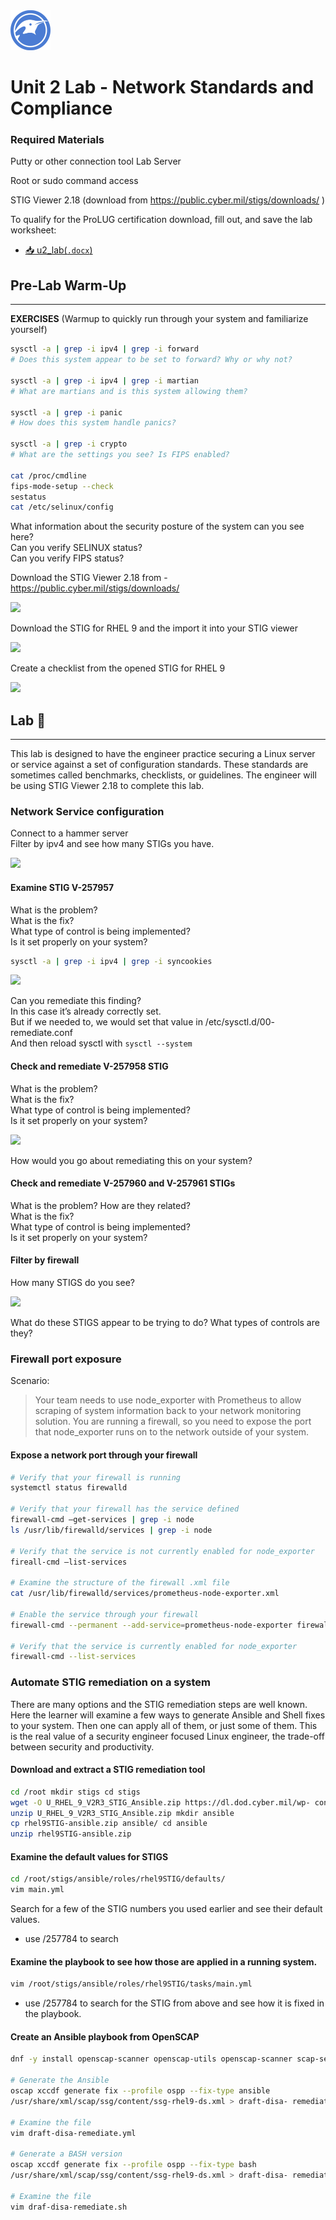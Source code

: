<div class="flex-container">
        <img src="https://github.com/ProfessionalLinuxUsersGroup/img/blob/main/Assets/Logos/ProLUG_Round_Transparent_LOGO.png?raw=true" width="64" height="64"></img>
    <p>
        <h1>Unit 2 Lab - Network Standards and Compliance</h1>
    </p>
</div>

### Required Materials

Putty or other connection tool Lab Server

Root or sudo command access

STIG Viewer 2.18 (download from https://public.cyber.mil/stigs/downloads/ )

To qualify for the ProLUG certification download, fill out, and save the lab worksheet:

- <a href="./assets/downloads/u2/u2_lab.docx" target="_blank" download>📥 u2_lab(`.docx`)</a>

## Pre-Lab Warm-Up

---

**EXERCISES** (Warmup to quickly run through your system and familiarize yourself)

```bash
sysctl -a | grep -i ipv4 | grep -i forward
# Does this system appear to be set to forward? Why or why not?

sysctl -a | grep -i ipv4 | grep -i martian
# What are martians and is this system allowing them?

sysctl -a | grep -i panic
# How does this system handle panics?

sysctl -a | grep -i crypto
# What are the settings you see? Is FIPS enabled?

cat /proc/cmdline
fips-mode-setup --check
sestatus
cat /etc/selinux/config
```

What information about the security posture of the system can you see here?  
Can you verify SELINUX status?  
Can you verify FIPS status?

Download the STIG Viewer 2.18 from - <https://public.cyber.mil/stigs/downloads/>

<img src="./assets/downloads/u2/image2.png"></img>

Download the STIG for RHEL 9 and the import it into your STIG viewer

<img src="./assets/downloads/u2/image3.png"></img>

Create a checklist from the opened STIG for RHEL 9

<img src="./assets/downloads/u2/image4.png"></img>

## Lab 🧪

---

This lab is designed to have the engineer practice securing a Linux server or service against a set of configuration standards. These standards are sometimes called benchmarks, checklists, or guidelines. The engineer will be using STIG Viewer 2.18 to complete this lab.

### Network Service configuration

Connect to a hammer server  
Filter by ipv4 and see how many STIGs you have.

<img src="./assets/downloads/u2/image5.jpeg"></img>

#### Examine STIG V-257957

What is the problem?  
What is the fix?  
What type of control is being implemented?  
Is it set properly on your system?

```bash
sysctl -a | grep -i ipv4 | grep -i syncookies
```

<img src="./assets/downloads/u2/image6.png"></img>

Can you remediate this finding?  
In this case it’s already correctly set.  
But if we needed to, we would set that value in /etc/sysctl.d/00- remediate.conf  
And then reload sysctl with `sysctl --system`

#### Check and remediate V-257958 STIG

What is the problem?  
What is the fix?  
What type of control is being implemented?  
Is it set properly on your system?

<img src="./assets/downloads/u2/image7.png"></img>

How would you go about remediating this on your system?

#### Check and remediate V-257960 and V-257961 STIGs

What is the problem? How are they related?  
What is the fix?  
What type of control is being implemented?  
Is it set properly on your system?

#### Filter by firewall

How many STIGS do you see?

<img src="./assets/downloads/u2/image8.jpeg"></img>

What do these STIGS appear to be trying to do? What types of controls are they?

### Firewall port exposure

Scenario:

<blockquote>

Your team needs to use node_exporter with Prometheus to allow scraping of system information
back to your network monitoring solution. You are running a firewall, so you need to expose
the port that node_exporter runs on to the network outside of your system.

</blockquote>

#### Expose a network port through your firewall

```bash
# Verify that your firewall is running
systemctl status firewalld

# Verify that your firewall has the service defined
firewall-cmd –get-services | grep -i node
ls /usr/lib/firewalld/services | grep -i node

# Verify that the service is not currently enabled for node_exporter
fireall-cmd –list-services

# Examine the structure of the firewall .xml file
cat /usr/lib/firewalld/services/prometheus-node-exporter.xml

# Enable the service through your firewall
firewall-cmd --permanent --add-service=prometheus-node-exporter firewall-cmd –reload

# Verify that the service is currently enabled for node_exporter
firewall-cmd --list-services
```

### Automate STIG remediation on a system

There are many options and the STIG remediation steps are well known. Here the learner
will examine a few ways to generate Ansible and Shell fixes to your system. Then one can
apply all of them, or just some of them. This is the real value of a security engineer
focused Linux engineer, the trade-off between security and productivity.

#### Download and extract a STIG remediation tool

```bash
cd /root mkdir stigs cd stigs
wget -O U_RHEL_9_V2R3_STIG_Ansible.zip https://dl.dod.cyber.mil/wp- content/uploads/stigs/zip/U_RHEL_9_V2R3_STIG_Ansible.zip
unzip U_RHEL_9_V2R3_STIG_Ansible.zip mkdir ansible
cp rhel9STIG-ansible.zip ansible/ cd ansible
unzip rhel9STIG-ansible.zip
```

#### Examine the default values for STIGS

```bash
cd /root/stigs/ansible/roles/rhel9STIG/defaults/
vim main.yml
```

Search for a few of the STIG numbers you used earlier and see their default values.

- use /257784 to search

#### Examine the playbook to see how those are applied in a running system.

```bash
vim /root/stigs/ansible/roles/rhel9STIG/tasks/main.yml
```

- use /257784 to search for the STIG from above and see how it is fixed in the playbook.

#### Create an Ansible playbook from OpenSCAP

```bash
dnf -y install openscap-scanner openscap-utils openscap-scanner scap-security-guide

# Generate the Ansible
oscap xccdf generate fix --profile ospp --fix-type ansible
/usr/share/xml/scap/ssg/content/ssg-rhel9-ds.xml > draft-disa- remediate.yml

# Examine the file
vim draft-disa-remediate.yml

# Generate a BASH version
oscap xccdf generate fix --profile ospp --fix-type bash
/usr/share/xml/scap/ssg/content/ssg-rhel9-ds.xml > draft-disa- remediate.sh

# Examine the file
vim draf-disa-remediate.sh
```
